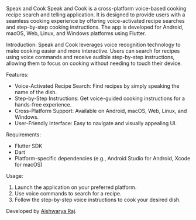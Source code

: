 Speak and Cook
Speak and Cook is a cross-platform voice-based cooking recipe search and telling application. It is designed to provide users with a seamless cooking experience by offering voice-activated recipe searches and step-by-step cooking instructions. The app is developed for Android, macOS, Web, Linux, and Windows platforms using Flutter.

Introduction:
Speak and Cook leverages voice recognition technology to make cooking easier and more interactive. Users can search for recipes using voice commands and receive audible step-by-step instructions, allowing them to focus on cooking without needing to touch their device.

Features:
- Voice-Activated Recipe Search: Find recipes by simply speaking the name of the dish.
- Step-by-Step Instructions: Get voice-guided cooking instructions for a hands-free experience.
- Cross-Platform Support: Available on Android, macOS, Web, Linux, and Windows.
- User-Friendly Interface: Easy to navigate and visually appealing UI.

Requirements:
- Flutter SDK
- Dart
- Platform-specific dependencies (e.g., Android Studio for Android, Xcode for macOS)

Usage:
1. Launch the application on your preferred platform.
2. Use voice commands to search for a recipe.
3. Follow the step-by-step voice instructions to cook your desired dish.


Developed by [Aishwarya Raj](https://github.com/Aishwarya-Raj99).
